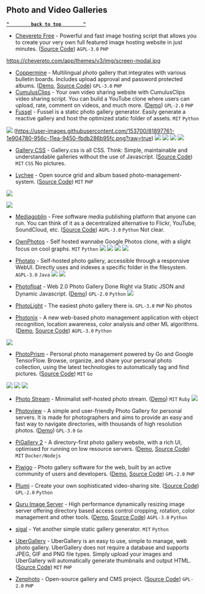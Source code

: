 
## Photo and Video Galleries

**[`^        back to top        ^`](#)**

- [Chevereto Free](https://chevereto.com/free) - Powerful and fast image hosting script that allows you to create your very own full featured image hosting website in just minutes. ([Source Code](https://github.com/Chevereto/Chevereto-Free)) `AGPL-3.0` `PHP`

https://chevereto.com/app/themes/v3/img/screen-modal.jpg



- [Coppermine](http://coppermine-gallery.net/) - Multilingual photo gallery that integrates with various bulletin boards. Includes upload approval and password protected albums. ([Demo](http://coppermine-gallery.net/demo/cpg15x/), [Source Code](https://github.com/coppermine-gallery/cpg1.6.x)) `GPL-3.0` `PHP`
- [CumulusClips](http://cumulusclips.org/) - Your own video sharing website with CumulusClips video sharing script. You can build a YouTube clone where users can upload, rate, comment on videos, and much more. ([Demo](http://demo.cumulusclips.org/)) `GPL-2.0` `PHP`
- [Fussel](https://github.com/cbenning/fussel) - Fussel is a static photo gallery generator. Easily generate a reactive gallery and host the optimized static folder of assets. `MIT` `Python`


![](/path/to/file) (https://user-images.githubusercontent.com/153700/81897761-1e904780-956c-11ea-9450-fbdb286b95fc.png?raw=true)
![](https://user-images.githubusercontent.com/153700/81897716-120bef00-956c-11ea-9204-b8e90ffb24f8.png?raw=true)
![](https://user-images.githubusercontent.com/153700/81897685-fef91f00-956b-11ea-8df6-9c23fad83bb2.png?raw=true)
![](https://user-images.githubusercontent.com/153700/81897698-091b1d80-956c-11ea-9acb-6195d9673407.png?raw=true)
![](https://user-images.githubusercontent.com/153700/81898094-d58cc300-956c-11ea-90eb-f8ce5561f63d.gif?raw=true)



- [Gallery CSS](https://benschwarz.github.io/gallery-css/) - Gallery.css is all CSS. Think: Simple, maintainable and understandable galleries without the use of Javascript. ([Source Code](https://github.com/benschwarz/gallery-css)) `MIT` `CSS`
No pictures.

- [Lychee](https://lycheeorg.github.io/) - Open source grid and album based photo-management-system. ([Source Code](https://github.com/LycheeOrg/Lychee)) `MIT` `PHP`

![](https://camo.githubusercontent.com/b9010f02c634219795950e034f511f4cf4af5c60/68747470733a2f2f732e656c6563746572696f75732e636f6d2f696d616765732f6c79636865652f312e6a706567)

![](https://camo.githubusercontent.com/5484591f0b15b6ba27d4845b292cc5d3a988b3b9/68747470733a2f2f732e656c6563746572696f75732e636f6d2f696d616765732f6c79636865652f322e6a706567)



- [Mediagoblin](http://mediagoblin.org) - Free software media publishing platform that anyone can run. You can think of it as a decentralized alternative to Flickr, YouTube, SoundCloud, etc. ([Source Code](https://savannah.gnu.org/projects/mediagoblin)) `AGPL-3.0` `Python`
Not clear. 

- [OwnPhotos](https://github.com/hooram/ownphotos) - Self hosted wannabe Google Photos clone, with a slight focus on cool graphs. `MIT` `Python`
![](https://raw.githubusercontent.com/hooram/ownphotos/dev/screenshots/Screenshot_2018-11-27_14-56-21.png)
![](https://raw.githubusercontent.com/hooram/ownphotos/dev/screenshots/Screenshot_2018-11-27_14-56-21.png)
![](https://raw.githubusercontent.com/hooram/ownphotos/dev/screenshots/Screenshot_2018-11-27_14-57-50.png)
![](https://raw.githubusercontent.com/hooram/ownphotos/dev/screenshots/Screenshot_2018-11-27_15-01-49.png)

- [Photato](https://github.com/trebonius0/Photato) - Self-hosted photo gallery, accessible through a responsive WebUI. Directly uses and indexes a specific folder in the filesystem. `AGPL-3.0` `Java`
![](https://camo.githubusercontent.com/dfe869d0cb256e52c8b89c2914a6d5ea88cc921357dbebf6fb7b6ff258e5fef5/68747470733a2f2f692e696d6775722e636f6d2f58436a347559562e706e67)
![](https://camo.githubusercontent.com/92f83c7a952b7ef149f02a8d4e3e09823d5a11e79d5458ea9de21773a8f39c11/68747470733a2f2f692e696d6775722e636f6d2f4c786a52626a492e706e67)

- [Photofloat](http://blog.zx2c4.com/567) - Web 2.0 Photo Gallery Done Right via Static JSON and Dynamic Javascript. ([Demo](http://photos.jasondonenfeld.com/)) `GPL-2.0` `Python`
![](https://git.zx2c4.com/PhotoFloat/about/screenshot.jpg)

- [PhotoLight](https://github.com/thibaud-rohmer/PhotoLight) - The easiest photo gallery there is. `GPL-3.0` `PHP`
No photos 

- [Photonix](https://photonix.org/) - A new web-based photo management application with object recognition, location awareness, color analysis and other ML algorithms. ([Demo](https://demo.photonix.org/), [Source Code](https://github.com/damianmoore/photonix)) `AGPL-3.0` `Python`

![](https://photonix.org/static/images/devices.jpg)


- [PhotoPrism](https://photoprism.org) - Personal photo management powered by Go and Google TensorFlow.  Browse, organize, and share your personal photo collection, using the latest technologies to automatically tag and find pictures. ([Source Code](https://github.com/photoprism/photoprism)) `MIT` `Go`

![](https://photoprism.app/user/pages/02.features/02._ui/ui.jpg)
![](https://photoprism.app/user/pages/02.features/04._geocoding/places.jpg)
![](https://photoprism.app/user/pages/02.features/07._metadata/chameleon.jpg)


- [Photo Stream](https://github.com/maxvoltar/photo-stream) - Minimalist self-hosted photo stream. ([Demo](https://maxvoltar.photo/)) `MIT` `Ruby`
![](https://repository-images.githubusercontent.com/244708193/8710f480-6010-11ea-9fd6-41bdaea7ab02)


- [Photoview](https://github.com/viktorstrate/photoview) - A simple and user-friendly Photo Gallery for personal servers. It is made for photographers and aims to provide an easy and fast way to navigate directories, with thousands of high resolution photos. ([Demo](https://photos.qpqp.dk/)) `GPL-3.0` `Go`
- [PiGallery 2](https://bpatrik.github.io/pigallery2/) - A directory-first photo gallery website, with a rich UI, optimised for running on low resource servers. ([Demo](https://pigallery2.herokuapp.com/), [Source Code](https://github.com/bpatrik/pigallery2)) `MIT` `Docker/Nodejs`
- [Piwigo](http://piwigo.org/) - Photo gallery software for the web, built by an active community of users and developers. ([Demo](http://piwigo.org/demo/), [Source Code](https://github.com/Piwigo/Piwigo)) `GPL-2.0` `PHP`
- [Plumi](http://blog.plumi.org/) - Create your own sophisticated video-sharing site. ([Source Code](https://github.com/plumi/plumi.app)) `GPL-2.0` `Python`
- [Quru Image Server](https://quruimageserver.com/) - High performance dynamically resizing image server offering directory based access control cropping, rotation, color management and other tools. ([Demo](https://quruimageserver.com), [Source Code](https://github.com/quru/qis)) `AGPL-3.0` `Python`
- [sigal](https://github.com/saimn/sigal) - Yet another simple static gallery generator. `MIT` `Python`
- [UberGallery](http://www.ubergallery.net) - UberGallery is an easy to use, simple to manage, web photo gallery. UberGallery does not require a database and supports JPEG, GIF and PNG file types. Simply upload your images and UberGallery will automatically generate thumbnails and output HTML. ([Source Code](https://github.com/UberGallery/UberGallery)) `MIT` `PHP`
- [Zenphoto](http://www.zenphoto.org/) - Open-source gallery and CMS project. ([Source Code](https://github.com/zenphoto/zenphoto)) `GPL-2.0` `PHP`
